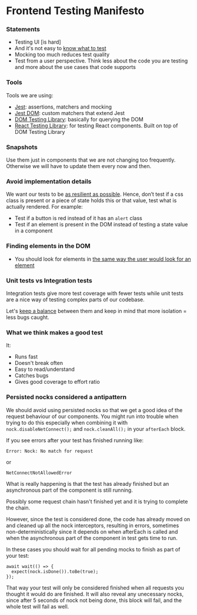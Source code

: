 # Frontend Testing Manifesto

### Statements

- Testing UI [is hard]
- And it's not easy to [know what to test](https://twitter.com/dan_abramov/status/1197901310982590464)
- Mocking too much reduces test quality
- Test from a user perspective. Think less about the code you are testing and more about the use cases that code supports

### Tools

Tools we are using:

- [Jest](https://jestjs.io/en/): assertions, matchers and mocking
- [Jest DOM](https://github.com/testing-library/jest-dom#table-of-contents): custom matchers that extend Jest
- [DOM Testing Library](https://testing-library.com/docs/dom-testing-library/cheatsheet): basically for querying the DOM
- [React Testing Library](https://testing-library.com/docs/react-testing-library/cheatsheet): for testing React components. Built on top of DOM Testing Library

### Snapshots

Use them just in components that we are not changing too frequently. Otherwise we will have to update them every now and then.

### Avoid implementation details

We want our tests to be [as resilient as possible](https://twitter.com/dan_abramov/status/1151842775417151489). Hence, don’t test if a css class is present or a piece of state holds this or that value, test what is actually rendered. For example:

- Test if a button is red instead of it has an `alert` class
- Test if an element is present in the DOM instead of testing a state value in a component

### Finding elements in the DOM
- You should look for elements in [the same way the user would look for an element](https://testing-library.com/docs/guide-which-query)

### Unit tests vs Integration tests

Integration tests give more test coverage with fewer tests while unit tests are a nice way of testing complex parts of our codebase.

Let's [keep a balance](https://twitter.com/rauchg/status/807626710350839808?lang=en) between them and keep in mind that more isolation = less bugs caught.

### What we think makes a good test

It:

- Runs fast
- Doesn't break often
- Easy to read/understand
- Catches bugs
- Gives good coverage to effort ratio


### Persisted nocks considered a antipattern

We should avoid using persisted nocks so that we get a good idea of the request
behaviour of our components. You might run into trouble when trying to do this
especially when combining it with `nock.disableNetConnect();` and `nock.cleanAll();`
in your `afterEach` block.

If you see errors after your test has finished running like:

```
Error: Nock: No match for request
```

or

```
NetConnectNotAllowedError
```

What is really happening is that the test has already finished but an asynchronous
part of the component is still running.

Possibly some request chain hasn't finished yet and it is trying to complete the chain.

However, since the test is considered done, the code has already moved on and
cleaned up all the nock interceptors, resulting in errors, sometimes non-deterministically
since it depends on when afterEach is called and when the asynchronous part of
the component in test gets time to run.

In these cases you should wait for all pending mocks to finish as part of your
test:

```
await wait(() => {
  expect(nock.isDone()).toBe(true);
});
```

That way your test will only be considered finished when all requests you thought
it would do are finished. It will also reveal any unecessary nocks, since after
5 seconds of nock not being done, this block will fail, and the whole test will
fail as well.